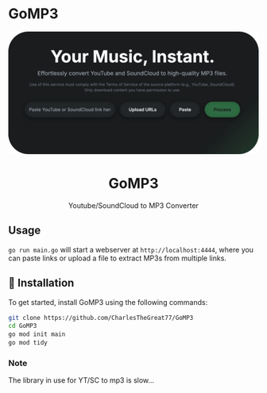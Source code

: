 # GoMP3
<div align="center">
  <img src="assets/logo.png" alt="GoMP3" />
  <h1><strong>GoMP3</strong></h1>
  <p>Youtube/SoundCloud to MP3 Converter</p>
</div>

## Usage
`go run main.go` will start a webserver at `http://localhost:4444`, where you can paste links or upload a file to extract MP3s from multiple links.

## 🔧 Installation
To get started, install GoMP3 using the following commands:
```bash
git clone https://github.com/CharlesTheGreat77/GoMP3
cd GoMP3
go mod init main
go mod tidy
```

### Note
The library in use for YT/SC to mp3 is slow...